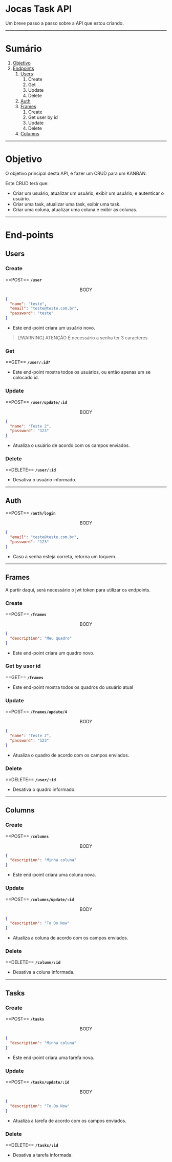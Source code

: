 # Jocas Task API
Um breve passo a passo sobre a API que estou criando.
___
# Sumário
1. [Objetivo](#objetivo)
2. [Endpoints](#endpoints)
	1. [Users](#users)
		1. Create
		2. Get
		3. Update
		4. Delete
	2. [Auth](#auth)
	3. [Frames](#frames)
		1. Create
		2. Get user by id
		3. Update
		4. Delete
	4. [Columns](#columns)

___
# Objetivo
O objetivo principal desta API, é fazer um CRUD para um KANBAN.

Este CRUD terá que:
- Criar um usuário, atualizar um usuário, exibir um usuário, e autenticar o usuário.
- Criar uma task, atualizar uma task, exibir uma task.
- Criar uma coluna, atualizar uma coluna e exibir as colunas.
___
# End-points
## Users
### Create
==POST== **`/user`**

<p style="text-align:center">BODY</p>

```json
{
  "name": "teste",
  "email": "teste@teste.com.br",
  "password": "teste"
}
```
- Este end-point criara um usuário novo.

> [!WARNING] ATENÇÃO
> É necessário a senha ter 3 caracteres.
### Get
==GET== **`/user/:id?`**

- Este end-point mostra todos os usuários, ou então apenas um se colocado id.
### Update
==POST== **`/user/update/:id`**

<p style="text-align:center">BODY</p>

```json
{
  "name": "Teste 2",
  "password": "123"
}
```
- Atualiza o usuário de acordo com os campos enviados.
### Delete
==DELETE== **`/user/:id`**
- Desativa o usuário informado.
___
## Auth
==POST== **`/auth/login`**

<p style="text-align:center">BODY</p>

```json
{
  "email": "teste@teste.com.br",
  "password": "123"
}
```
- Caso a senha esteja correta, retorna um toquem.

___
## Frames
A partir daqui, será necessário o jwt token para utilizar os endpoints. 
### Create
==POST== **`/frames`**

<p style="text-align:center">BODY</p>

```json
{
  "description": "Meu quadro"
}
```
- Este end-point criara um quadro novo.
### Get by user id
==GET== **`/frames`**

- Este end-point mostra todos os quadros do usuário atual
### Update
==POST== **`/frames/update/4`**

<p style="text-align:center">BODY</p>

```json
{
  "name": "Teste 2",
  "password": "123"
}
```
- Atualiza o quadro de acordo com os campos enviados.
### Delete
==DELETE== **`/user/:id`**
- Desativa o quadro informado.
___
## Columns
### Create
==POST== **`/columns`**

<p style="text-align:center">BODY</p>

```json
{
  "description": "Minha coluna"
}
```
- Este end-point criara uma coluna nova.
### Update
==POST== **`/columns/update/:id`**

<p style="text-align:center">BODY</p>

```json
{
  "description": "To Do Now"
}
```
- Atualiza a coluna de acordo com os campos enviados.
### Delete
==DELETE== **`/column/:id`**
- Desativa a coluna informada.
___
## Tasks
### Create
==POST== **`/tasks`**

<p style="text-align:center">BODY</p>

```json
{
  "description": "Minha coluna"
}
```
- Este end-point criara uma tarefa nova.
### Update
==POST== **`/tasks/update/:id`**

<p style="text-align:center">BODY</p>

```json
{
  "description": "To Do Now"
}
```
- Atualiza a tarefa de acordo com os campos enviados.
### Delete
==DELETE== **`/tasks/:id`**
- Desativa a tarefa informada.
